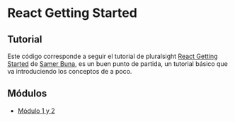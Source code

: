# React Getting Started

## Tutorial

Este código corresponde a seguir el tutorial de pluralsight [React Getting Started](https://www.pluralsight.com/courses/react-js-getting-started) de [Samer Buna](https://app.pluralsight.com/profile/author/samer-buna), es un buen punto de partida, un tutorial básico que va introduciendo los conceptos de a poco.

## Módulos

* [Módulo 1 y 2](https://github.com/sebmaldo/playground/tree/master/react/1.%20React%20Getting%20Started/module-1-2)